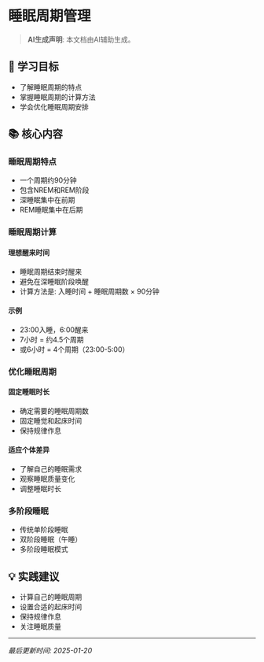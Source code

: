 # 睡眠周期管理

> **AI生成声明**: 本文档由AI辅助生成。

## 🎯 学习目标

- 了解睡眠周期的特点
- 掌握睡眠周期的计算方法
- 学会优化睡眠周期安排

## 📚 核心内容

### 睡眠周期特点

- 一个周期约90分钟
- 包含NREM和REM阶段
- 深睡眠集中在前期
- REM睡眠集中在后期

### 睡眠周期计算

#### 理想醒来时间

- 睡眠周期结束时醒来
- 避免在深睡眠阶段唤醒
- 计算方法是: 入睡时间 + 睡眠周期数 × 90分钟

#### 示例

- 23:00入睡，6:00醒来
- 7小时 = 约4.5个周期
- 或6小时 = 4个周期（23:00-5:00）

### 优化睡眠周期

#### 固定睡眠时长

- 确定需要的睡眠周期数
- 固定睡觉和起床时间
- 保持规律作息

#### 适应个体差异

- 了解自己的睡眠需求
- 观察睡眠质量变化
- 调整睡眠时长

### 多阶段睡眠

- 传统单阶段睡眠
- 双阶段睡眠（午睡）
- 多阶段睡眠模式

## 💡 实践建议

- 计算自己的睡眠周期
- 设置合适的起床时间
- 保持规律作息
- 关注睡眠质量

---

*最后更新时间: 2025-01-20*

